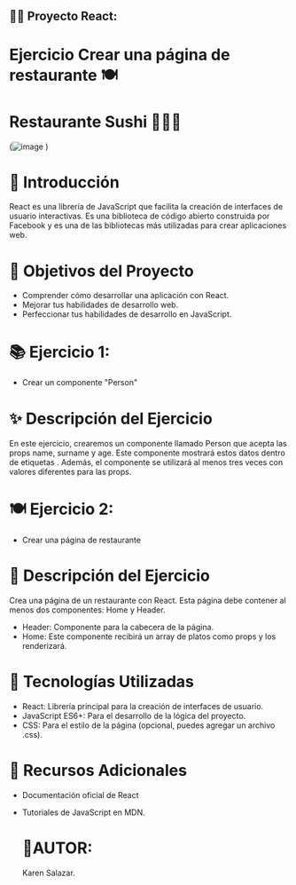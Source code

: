 ## 🦸‍♂️ Proyecto React: 
# Ejercicio Crear una página de restaurante 🍽️
# Restaurante Sushi 🍣🍚🍘

(![image](https://github.com/user-attachments/assets/a1483176-948a-488c-8cce-8355432c35e4)
)



# 🚀 Introducción
React es una librería de JavaScript que facilita la creación de interfaces de usuario interactivas. 
Es una biblioteca de código abierto construida por Facebook y es una de las bibliotecas más utilizadas para crear aplicaciones web.

# 🎯 Objetivos del Proyecto
- Comprender cómo desarrollar una aplicación con React.
- Mejorar tus habilidades de desarrollo web.
- Perfeccionar tus habilidades de desarrollo en JavaScript.
# 📚 Ejercicio 1:
- Crear un componente "Person"
# ✨ Descripción del Ejercicio
En este ejercicio, crearemos un componente llamado Person que acepta las props name, surname y age. 
Este componente mostrará estos datos dentro de etiquetas <span>. Además, el componente se utilizará al menos tres veces con valores diferentes para las props.

# 🍽️ Ejercicio 2: 
- Crear una página de restaurante
# 📝 Descripción del Ejercicio
Crea una página de un restaurante con React. Esta página debe contener al menos dos componentes: Home y Header.

- Header: Componente para la cabecera de la página.
- Home: Este componente recibirá un array de platos como props y los renderizará.

# 🚧 Tecnologías Utilizadas
- React: Librería principal para la creación de interfaces de usuario.
- JavaScript ES6+: Para el desarrollo de la lógica del proyecto.
- CSS: Para el estilo de la página (opcional, puedes agregar un archivo .css).
# 🔗 Recursos Adicionales
- Documentación oficial de React
- Tutoriales de JavaScript en MDN.

  #  💟AUTOR:
  Karen Salazar.
